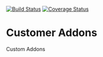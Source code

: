 [![Build Status](https://travis-ci.org/avanzosc/custom-addons.svg?branch=11.0)](https://travis-ci.org/avanzosc/custom-addons)
[![Coverage Status](https://coveralls.io/repos/avanzosc/custom-addons/badge.svg?branch=11.0&service=github)](https://coveralls.io/github/avanzosc/custom-addons?branch=11.0)

Customer Addons
===============

Custom Addons
